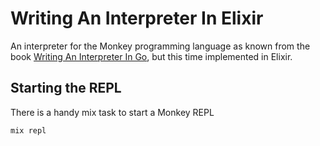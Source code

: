 # Writing An Interpreter In Elixir

An interpreter for the Monkey programming language as known from the book [Writing An Interpreter In Go](https://interpreterbook.com/), but this time implemented in Elixir.

## Starting the REPL

There is a handy mix task to start a Monkey REPL

```
mix repl
```
